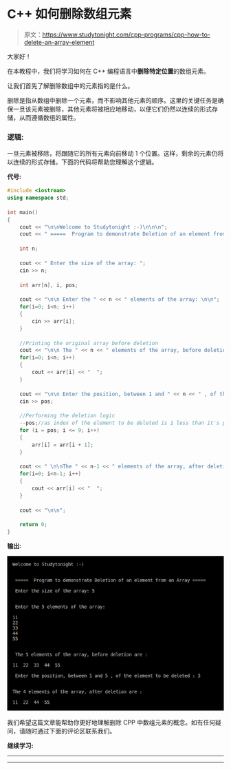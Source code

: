 # C++ 如何删除数组元素

> 原文：<https://www.studytonight.com/cpp-programs/cpp-how-to-delete-an-array-element>

大家好！

在本教程中，我们将学习如何在 C++ 编程语言中**删除特定位置**的数组元素。

让我们首先了解删除数组中的元素指的是什么。

删除是指从数组中删除一个元素，而不影响其他元素的顺序。这里的关键任务是确保一旦该元素被删除，其他元素将被相应地移动，以便它们仍然以连续的形式存储，从而遵循数组的属性。

### 逻辑:

一旦元素被移除，将跟随它的所有元素向前移动 1 个位置。这样，剩余的元素仍将以连续的形式存储。下面的代码将帮助您理解这个逻辑。

**代号:**

```cpp
#include <iostream>
using namespace std;

int main()
{
    cout << "\n\nWelcome to Studytonight :-)\n\n\n";
    cout << " =====  Program to demonstrate Deletion of an element from an Array ===== \n\n";

    int n;

    cout << " Enter the size of the array: ";
    cin >> n;

    int arr[n], i, pos;

    cout << "\n\n Enter the " << n << " elements of the array: \n\n";
    for(i=0; i<n; i++)
    {
        cin >> arr[i]; 
    }

    //Printing the original array before deletion
    cout << "\n\n The " << n << " elements of the array, before deletion are : \n\n";
    for(i=0; i<n; i++)
    {
        cout << arr[i] << "  "; 
    }

    cout << "\n\n Enter the position, between 1 and " << n << " , of the element to be deleted : ";
    cin >> pos;

    //Performing the deletion logic
    --pos;//as index of the element to be deleted is 1 less than it's position
    for (i = pos; i <= 9; i++)
    {
        arr[i] = arr[i + 1];
    }

    cout << " \n\nThe " << n-1 << " elements of the array, after deletion are : \n\n";
    for(i=0; i<n-1; i++)
    {
        cout << arr[i] << "  "; 
    }

    cout << "\n\n";

    return 0;
} 
```

**输出:**

![C++ deletion of an array element](img/8492bed95a26baf08568100e18875d03.png)

我们希望这篇文章能帮助你更好地理解删除 CPP 中数组元素的概念。如有任何疑问，请随时通过下面的评论区联系我们。

**继续学习:**

* * *

* * *